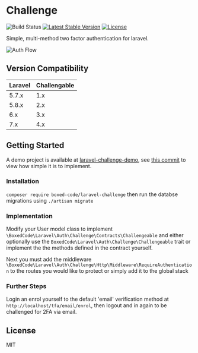 # Challenge
![Build Status](https://travis-ci.com/boxed-code/laravel-challenge.svg?branch=4.x)
[![Latest Stable Version](https://poser.pugx.org/boxed-code/laravel-challenge/v/stable)](https://packagist.org/packages/boxed-code/laravel-challenge)
[![License](https://poser.pugx.org/boxed-code/laravel-challenge/license)](https://packagist.org/packages/boxed-code/laravel-challenge)

Simple, multi-method two factor authentication for laravel.

![Auth Flow](https://boxedcode.uk/challenge.gif)

## Version Compatibility

 Laravel  | Challengable
:---------|:----------
 5.7.x    | 1.x
 5.8.x    | 2.x
 6.x      | 3.x
 7.x      | 4.x

## Getting Started
A demo project is available at [laravel-challenge-demo](https://github.com/boxed-code/laravel-challenge-demo), see [this commit](https://github.com/boxed-code/laravel-challenge-demo/commit/e7d83c6a719ddafb9412f1aef3285f3bf5a36e55) to view how simple it is to implement.

### Installation
`composer require boxed-code/laravel-challenge` then run the databse migrations using `./artisan migrate`

### Implementation
Modify your User model class to implement `\BoxedCode\Laravel\Auth\Challenge\Contracts\Challengeable` and either optionally use the `BoxedCode\Laravel\Auth\Challenge\Challengeable` trait or implement the the methods defined in the contract yourself.

Next you must add the middleware `\BoxedCode\Laravel\Auth\Challenge\Http\Middleware\RequireAuthentication` to the routes you would like to protect or simply add it to the global stack

### Further Steps
Login an enrol yourself to the default 'email' verification method at `http://localhost/tfa/email/enrol`, then logout and in again to be challenged for 2FA via email.

## License
MIT